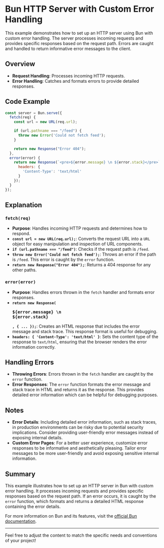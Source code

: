 # Bun HTTP Server with Custom Error Handling

This example demonstrates how to set up an HTTP server using Bun with custom error handling. The server processes incoming requests and provides specific responses based on the request path. Errors are caught and handled to return informative error messages to the client.

## Overview

- **Request Handling**: Processes incoming HTTP requests.
- **Error Handling**: Catches and formats errors to provide detailed responses.

## Code Example

```javascript
const server = Bun.serve({
  fetch(req) {
    const url = new URL(req.url);

    if (url.pathname === "/feed") {
      throw new Error('Could not fetch feed');
    }

    return new Response("Error 404");
  },
  error(error) {
    return new Response(`<pre>${error.message} \n ${error.stack}</pre>`, {
      headers: {
        'Content-Type': 'text/html'
      }
    });
  }
});
```

## Explanation

### `fetch(req)`

- **Purpose**: Handles incoming HTTP requests and determines how to respond.
- **`const url = new URL(req.url);`**: Converts the request URL into a `URL` object for easy manipulation and inspection of URL components.
- **`if (url.pathname === "/feed")`**: Checks if the request path is `/feed`.
- **`throw new Error('Could not fetch feed');`**: Throws an error if the path is `/feed`. This error is caught by the `error` function.
- **`return new Response("Error 404");`**: Returns a 404 response for any other paths.

### `error(error)`

- **Purpose**: Handles errors thrown in the `fetch` handler and formats error responses.
- **`return new Response(`<pre>${error.message} \n ${error.stack}</pre>`, { ... });`**: Creates an HTML response that includes the error message and stack trace. This response format is useful for debugging.
- **`headers: { 'Content-Type': 'text/html' }`**: Sets the content type of the response to `text/html`, ensuring that the browser renders the error information correctly.

## Handling Errors

- **Throwing Errors**: Errors thrown in the `fetch` handler are caught by the `error` function.
- **Error Responses**: The `error` function formats the error message and stack trace in HTML and returns it as the response. This provides detailed error information which can be helpful for debugging purposes.

## Notes

- **Error Details**: Including detailed error information, such as stack traces, in production environments can be risky due to potential security implications. Consider providing user-friendly error messages instead of exposing internal details.
- **Custom Error Pages**: For a better user experience, customize error responses to be informative and aesthetically pleasing. Tailor error messages to be more user-friendly and avoid exposing sensitive internal information.

## Summary

This example illustrates how to set up an HTTP server in Bun with custom error handling. It processes incoming requests and provides specific responses based on the request path. If an error occurs, it is caught by the `error` function, which formats and returns a detailed HTML response containing the error details.

For more information on Bun and its features, visit the [official Bun documentation](https://bun.sh/docs).

---

Feel free to adjust the content to match the specific needs and conventions of your project!